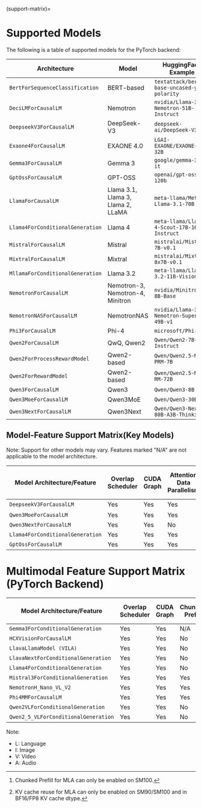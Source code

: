 (support-matrix)=
# Supported Models

The following is a table of supported models for the PyTorch backend:

| Architecture                         | Model                              | HuggingFace Example                          |
| ------------------------------------ | ---------------------------------- | -------------------------------------------- |
| `BertForSequenceClassification`      | BERT-based                         | `textattack/bert-base-uncased-yelp-polarity` |
| `DeciLMForCausalLM`                  | Nemotron                           | `nvidia/Llama-3_1-Nemotron-51B-Instruct`     |
| `DeepseekV3ForCausalLM`              | DeepSeek-V3                        | `deepseek-ai/DeepSeek-V3`                    |
| `Exaone4ForCausalLM`                 | EXAONE 4.0                         | `LGAI-EXAONE/EXAONE-4.0-32B`                 |
| `Gemma3ForCausalLM`                  | Gemma 3                            | `google/gemma-3-1b-it`                       |
| `GptOssForCausalLM`                  | GPT-OSS                            | `openai/gpt-oss-120b`                        |
| `LlamaForCausalLM`                   | Llama 3.1, Llama 3, Llama 2, LLaMA | `meta-llama/Meta-Llama-3.1-70B`              |
| `Llama4ForConditionalGeneration`     | Llama 4                            | `meta-llama/Llama-4-Scout-17B-16E-Instruct`  |
| `MistralForCausalLM`                 | Mistral                            | `mistralai/Mistral-7B-v0.1`                  |
| `MixtralForCausalLM`                 | Mixtral                            | `mistralai/Mixtral-8x7B-v0.1`                |
| `MllamaForConditionalGeneration`     | Llama 3.2                          | `meta-llama/Llama-3.2-11B-Vision`            |
| `NemotronForCausalLM`                | Nemotron-3, Nemotron-4, Minitron   | `nvidia/Minitron-8B-Base`                    |
| `NemotronNASForCausalLM`             | NemotronNAS                        | `nvidia/Llama-3_3-Nemotron-Super-49B-v1`     |
| `Phi3ForCausalLM`                    | Phi-4                              | `microsoft/Phi-4`                            |
| `Qwen2ForCausalLM`                   | QwQ, Qwen2                         | `Qwen/Qwen2-7B-Instruct`                     |
| `Qwen2ForProcessRewardModel`         | Qwen2-based                        | `Qwen/Qwen2.5-Math-PRM-7B`                   |
| `Qwen2ForRewardModel`                | Qwen2-based                        | `Qwen/Qwen2.5-Math-RM-72B`                   |
| `Qwen3ForCausalLM`                   | Qwen3                              | `Qwen/Qwen3-8B`                              |
| `Qwen3MoeForCausalLM`                | Qwen3MoE                           | `Qwen/Qwen3-30B-A3B`                         |
| `Qwen3NextForCausalLM`               | Qwen3Next                          | `Qwen/Qwen3-Next-80B-A3B-Thinking`           |


## Model-Feature Support Matrix(Key Models)

Note: Support for other models may vary. Features marked "N/A" are not applicable to the model architecture.

| Model Architecture/Feature     | Overlap Scheduler | CUDA Graph | Attention Data Parallelism | Disaggregated Serving | Chunked Prefill | MTP | EAGLE-3(One Model Engine) | EAGLE-3(Two Model Engine) | Torch Sampler | TLLM C++ Sampler | KV Cache Reuse | Sliding Window Attention | Logits Post Processor | Guided Decoding |
| ------------------------------ | ----------------- | ---------- | -------------------------- | --------------------- | --------------- | --- | ------------------------- | ------------------------- | ------------- | ---------------- | -------------- | ------------------------ | --------------------- | --------------- |
| `DeepseekV3ForCausalLM`          | Yes               | Yes        | Yes                        | Yes                   | Yes [^1]        | Yes | No                        | No                        | Yes           | Yes              | Yes [^2]       | N/A                      | Yes                   | Yes             |
| `Qwen3MoeForCausalLM`            | Yes               | Yes        | Yes                        | Yes                   | Yes             | No  | Yes                       | Yes                       | Yes           | Yes              | Yes            | N/A                      | Yes                   | Yes             |
| `Qwen3NextForCausalLM`           | Yes                | Yes        | No                         | Untested                    | Yes              | No  | No                        | No                        | Yes            | Yes               | No             | No                       | Untested                    | Untested              |
| `Llama4ForConditionalGeneration` | Yes               | Yes        | Yes                        | Yes                   | Yes             | No  | Yes                       | Yes                       | Yes           | Yes              | Untested       | N/A                      | Yes                   | Yes             |
| `GptOssForCausalLM`            | Yes              | Yes         | Yes                        | Yes                   | No             | No   | Yes                       | No                        | Yes           | Yes              | No             | N/A                      | Yes                    | Yes             |

[^1]: Chunked Prefill for MLA can only be enabled on SM100.
[^2]: KV cache reuse for MLA can only be enabled on SM90/SM100 and in BF16/FP8 KV cache dtype.


# Multimodal Feature Support Matrix (PyTorch Backend)

| Model Architecture/Feature           | Overlap Scheduler | CUDA Graph | Chunked Prefill | Torch Sampler | TLLM C++ Sampler | KV Cache Reuse | Logits Post Processor | EPD Disaggregated Serving | Modality  |
| ------------------------------------ | ----------------- | ---------- | --------------- | ------------- | ---------------- | -------------- | --------------------- | ------------------------- | --------- |
| `Gemma3ForConditionalGeneration`     | Yes               | Yes        | N/A             | Yes           | Yes              | N/A            | Yes                   | No                        | L + I     |
| `HCXVisionForCausalLM`               | Yes               | Yes        | No              | Yes           | Yes              | Yes            | Yes                   | No                        | L + I     |
| `LlavaLlamaModel (VILA)`             | Yes               | Yes        | No              | Yes           | Yes              | No             | Yes                   | No                        | L + I + V |
| `LlavaNextForConditionalGeneration`  | Yes               | Yes        | No              | Yes           | Yes              | No             | Yes                   | No                        | L + I     |
| `Llama4ForConditionalGeneration`     | Yes               | Yes        | No              | Yes           | Yes              | No             | Yes                   | No                        | L + I     |
| `Mistral3ForConditionalGeneration`   | Yes               | Yes        | Yes             | Yes           | Yes              | Yes            | Yes                   | No                        | L + I     |
| `NemotronH_Nano_VL_V2`               | Yes               | Yes        | Yes             | Yes           | Yes              | No             | Yes                   | No                        | L + I + V |
| `Phi4MMForCausalLM`                  | Yes               | Yes        | Yes             | Yes           | Yes              | Yes            | Yes                   | No                        | L + I + A |
| `Qwen2VLForConditionalGeneration`    | Yes               | Yes        | No              | Yes           | Yes              | Yes            | Yes                   | No                        | L + I + V |
| `Qwen2_5_VLForConditionalGeneration` | Yes               | Yes        | No              | Yes           | Yes              | Yes            | Yes                   | No                        | L + I + V |

Note:
- L: Language
- I: Image
- V: Video
- A: Audio
